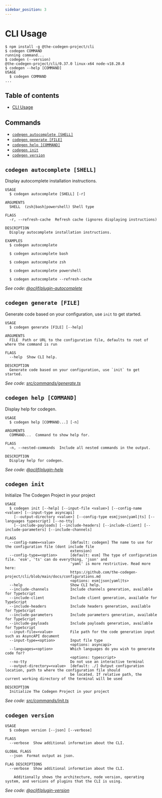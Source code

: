 ```yaml
---
sidebar_position: 3
---
```

# CLI Usage

<!-- usage -->
```sh-session
$ npm install -g @the-codegen-project/cli
$ codegen COMMAND
running command...
$ codegen (--version)
@the-codegen-project/cli/0.37.0 linux-x64 node-v18.20.8
$ codegen --help [COMMAND]
USAGE
  $ codegen COMMAND
...
```
<!-- usagestop -->

## Table of contents

<!-- toc -->
* [CLI Usage](#cli-usage)
<!-- tocstop -->

## Commands

<!-- commands -->
* [`codegen autocomplete [SHELL]`](#codegen-autocomplete-shell)
* [`codegen generate [FILE]`](#codegen-generate-file)
* [`codegen help [COMMAND]`](#codegen-help-command)
* [`codegen init`](#codegen-init)
* [`codegen version`](#codegen-version)

## `codegen autocomplete [SHELL]`

Display autocomplete installation instructions.

```
USAGE
  $ codegen autocomplete [SHELL] [-r]

ARGUMENTS
  SHELL  (zsh|bash|powershell) Shell type

FLAGS
  -r, --refresh-cache  Refresh cache (ignores displaying instructions)

DESCRIPTION
  Display autocomplete installation instructions.

EXAMPLES
  $ codegen autocomplete

  $ codegen autocomplete bash

  $ codegen autocomplete zsh

  $ codegen autocomplete powershell

  $ codegen autocomplete --refresh-cache
```

_See code: [@oclif/plugin-autocomplete](https://github.com/oclif/plugin-autocomplete/blob/v3.0.18/src/commands/autocomplete/index.ts)_

## `codegen generate [FILE]`

Generate code based on your configuration, use `init` to get started.

```
USAGE
  $ codegen generate [FILE] [--help]

ARGUMENTS
  FILE  Path or URL to the configuration file, defaults to root of where the command is run

FLAGS
  --help  Show CLI help.

DESCRIPTION
  Generate code based on your configuration, use `init` to get started.
```

_See code: [src/commands/generate.ts](https://github.com/the-codegen-project/cli/blob/v0.37.0/src/commands/generate.ts)_

## `codegen help [COMMAND]`

Display help for codegen.

```
USAGE
  $ codegen help [COMMAND...] [-n]

ARGUMENTS
  COMMAND...  Command to show help for.

FLAGS
  -n, --nested-commands  Include all nested commands in the output.

DESCRIPTION
  Display help for codegen.
```

_See code: [@oclif/plugin-help](https://github.com/oclif/plugin-help/blob/v6.0.22/src/commands/help.ts)_

## `codegen init`

Initialize The Codegen Project in your project

```
USAGE
  $ codegen init [--help] [--input-file <value>] [--config-name <value>] [--input-type asyncapi]
    [--output-directory <value>] [--config-type esm|json|yaml|ts] [--languages typescript] [--no-tty]
    [--include-payloads] [--include-headers] [--include-client] [--include-parameters] [--include-channels]

FLAGS
  --config-name=<value>       [default: codegen] The name to use for the configuration file (dont include file
                              extension)
  --config-type=<option>      [default: esm] The type of configuration file. 'esm', 'ts' can do everything, 'json' and
                              'yaml' is more restrictive. Read more here:
                              https://github.com/the-codegen-project/cli/blob/main/docs/configurations.md
                              <options: esm|json|yaml|ts>
  --help                      Show CLI help.
  --include-channels          Include channels generation, available for TypeScript
  --include-client            Include client generation, available for TypeScript
  --include-headers           Include headers generation, available for TypeScript
  --include-parameters        Include parameters generation, available for TypeScript
  --include-payloads          Include payloads generation, available for TypeScript
  --input-file=<value>        File path for the code generation input such as AsyncAPI document
  --input-type=<option>       Input file type
                              <options: asyncapi>
  --languages=<option>        Which languages do you wish to generate code for?
                              <options: typescript>
  --no-tty                    Do not use an interactive terminal
  --output-directory=<value>  [default: ./] Output configuration location, path to where the configuration file should
                              be located. If relative path, the current working directory of the terminal will be used

DESCRIPTION
  Initialize The Codegen Project in your project
```

_See code: [src/commands/init.ts](https://github.com/the-codegen-project/cli/blob/v0.37.0/src/commands/init.ts)_

## `codegen version`

```
USAGE
  $ codegen version [--json] [--verbose]

FLAGS
  --verbose  Show additional information about the CLI.

GLOBAL FLAGS
  --json  Format output as json.

FLAG DESCRIPTIONS
  --verbose  Show additional information about the CLI.

    Additionally shows the architecture, node version, operating system, and versions of plugins that the CLI is using.
```

_See code: [@oclif/plugin-version](https://github.com/oclif/plugin-version/blob/v2.1.2/src/commands/version.ts)_
<!-- commandsstop -->
